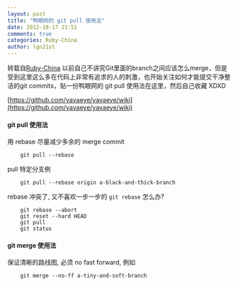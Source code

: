 ```yaml
---
layout: post
title: "鸭眼网的 git pull 使用法"
date: 2012-10-17 21:51
comments: true
categories: Ruby-China
author: lgn21st
---
```

转载自[Ruby-China](http://ruby-china.org/topics/306)
以前自己不讲究Git里面的branch之间应该怎么merge，但是受到这里这么多在代码上非常有追求的人的刺激，也开始关注如何才能提交干净整洁的git
commits，贴一份鸭眼网的 git pull 使用法在这里，然后自己收藏 XDXD

[https://github.com/yavaeye/yavaeye/wiki](https://github.com/yavaeye/yavaeye/wiki)

#### git pull 使用法

用 rebase 尽量减少多余的 merge commit

        git pull --rebase

pull 特定分支例

        git pull --rebase origin a-black-and-thick-branch

rebase 冲突了, 又不喜欢一步一步的 `git rebase` 怎么办?

        git rebase --abort
        git reset --hard HEAD
        git pull
        git status

#### git merge 使用法

保证清晰的路线图, 必须 no fast forward, 例如

        git merge --no-ff a-tiny-and-soft-branch
